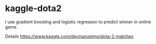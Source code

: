 # kaggle-dota2
I use gradient boosting and logistic regresson to predict winner in online game.

Details https://www.kaggle.com/devinanzelmo/dota-2-matches
